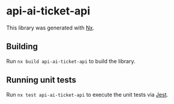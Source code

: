 # api-ai-ticket-api

This library was generated with [Nx](https://nx.dev).

## Building

Run `nx build api-ai-ticket-api` to build the library.

## Running unit tests

Run `nx test api-ai-ticket-api` to execute the unit tests via [Jest](https://jestjs.io).
